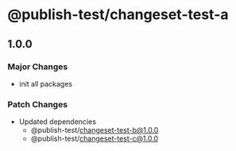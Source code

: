 # @publish-test/changeset-test-a

## 1.0.0

### Major Changes

- init all packages

### Patch Changes

- Updated dependencies
  - @publish-test/changeset-test-b@1.0.0
  - @publish-test/changeset-test-c@1.0.0
